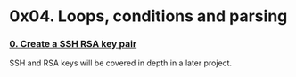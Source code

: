 # 0x04. Loops, conditions and parsing

### [0. Create a SSH RSA key pair](./0-RSA_public_key.pub)
SSH and RSA keys will be covered in depth in a later project.

